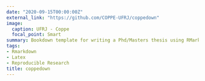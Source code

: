 ```yaml
---
date: "2020-09-15T00:00:00Z"
external_link: "https://github.com/COPPE-UFRJ/coppedown"
image:
  caption: UFRJ - Coppe
  focal_point: Smart
summary: Bookdown template for writing a Phd/Masters thesis using RMarkdown in a reproducible workflow
tags:
- Rmarkdown
- Latex
- Reproducible Research
title: coppedown
---
```

